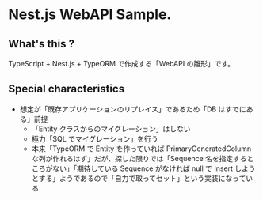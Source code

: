 # Nest.js WebAPI Sample.

## What's this ?

TypeScript + Nest.js + TypeORM で作成する「WebAPI の雛形」です。

## Special characteristics

- 想定が「既存アプリケーションのリプレイス」であるため「DB はすでにある」前提
  - 「Entity クラスからのマイグレーション」はしない
  - 極力「SQL でマイグレーション」を行う
  - 本来「TypeORM で Entity を作っていれば PrimaryGeneratedColumn な列が作れるはず」だが、探した限りでは「Sequence 名を指定するところがない」「期待している Sequence がなければ null で Insert しようとする」ようであるので「自力で取ってセット」という実装になっている
